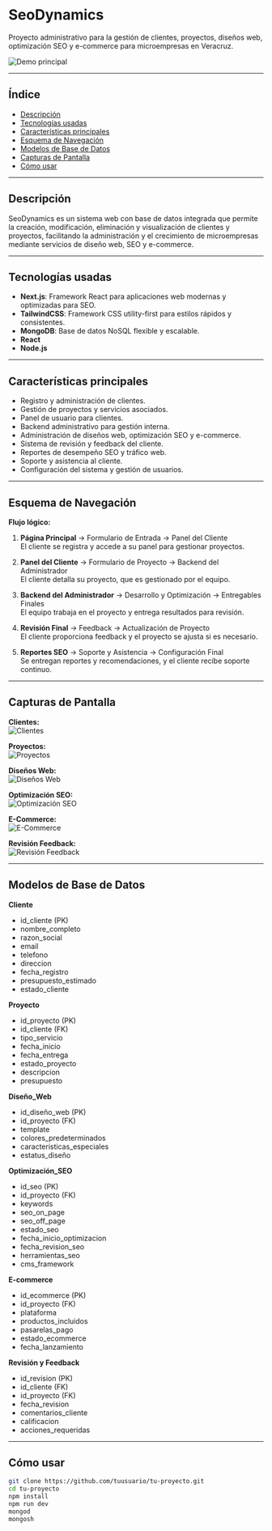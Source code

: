 # SeoDynamics

Proyecto administrativo para la gestión de clientes, proyectos, diseños web, optimización SEO y e-commerce para microempresas en Veracruz.

![Demo principal](./SeoDynamicsPics/1.png)

---

## Índice

- [Descripción](#descripción)
- [Tecnologías usadas](#tecnologías-usadas)
- [Características principales](#características-principales)
- [Esquema de Navegación](#esquema-de-navegación)
- [Modelos de Base de Datos](#modelos-de-base-de-datos)
- [Capturas de Pantalla](#capturas-de-pantalla)
- [Cómo usar](#cómo-usar)

---

## Descripción

SeoDynamics es un sistema web con base de datos integrada que permite la creación, modificación, eliminación y visualización de clientes y proyectos, facilitando la administración y el crecimiento de microempresas mediante servicios de diseño web, SEO y e-commerce.

---

## Tecnologías usadas

- **Next.js**: Framework React para aplicaciones web modernas y optimizadas para SEO.
- **TailwindCSS**: Framework CSS utility-first para estilos rápidos y consistentes.
- **MongoDB**: Base de datos NoSQL flexible y escalable.
- **React**
- **Node.js**

---

## Características principales

- Registro y administración de clientes.
- Gestión de proyectos y servicios asociados.
- Panel de usuario para clientes.
- Backend administrativo para gestión interna.
- Administración de diseños web, optimización SEO y e-commerce.
- Sistema de revisión y feedback del cliente.
- Reportes de desempeño SEO y tráfico web.
- Soporte y asistencia al cliente.
- Configuración del sistema y gestión de usuarios.

---

## Esquema de Navegación

**Flujo lógico:**

1. **Página Principal** → Formulario de Entrada → Panel del Cliente  
   El cliente se registra y accede a su panel para gestionar proyectos.

2. **Panel del Cliente** → Formulario de Proyecto → Backend del Administrador  
   El cliente detalla su proyecto, que es gestionado por el equipo.

3. **Backend del Administrador** → Desarrollo y Optimización → Entregables Finales  
   El equipo trabaja en el proyecto y entrega resultados para revisión.

4. **Revisión Final** → Feedback → Actualización de Proyecto  
   El cliente proporciona feedback y el proyecto se ajusta si es necesario.

5. **Reportes SEO** → Soporte y Asistencia → Configuración Final  
   Se entregan reportes y recomendaciones, y el cliente recibe soporte continuo.

---

## Capturas de Pantalla

**Clientes:**  
![Clientes](./SeoDynamicsPics/2.png)

**Proyectos:**  
![Proyectos](./SeoDynamicsPics/3.png)

**Diseños Web:**  
![Diseños Web](./SeoDynamicsPics/4.png)

**Optimización SEO:**  
![Optimización SEO](./SeoDynamicsPics/5.png)

**E-Commerce:**  
![E-Commerce](./SeoDynamicsPics/6.png)

**Revisión Feedback:**  
![Revisión Feedback](./SeoDynamicsPics/7.png)

---

## Modelos de Base de Datos

**Cliente**
- id_cliente (PK)
- nombre_completo
- razon_social
- email
- telefono
- direccion
- fecha_registro
- presupuesto_estimado
- estado_cliente

**Proyecto**
- id_proyecto (PK)
- id_cliente (FK)
- tipo_servicio
- fecha_inicio
- fecha_entrega
- estado_proyecto
- descripcion
- presupuesto

**Diseño_Web**
- id_diseño_web (PK)
- id_proyecto (FK)
- template
- colores_predeterminados
- caracteristicas_especiales
- estatus_diseño

**Optimización_SEO**
- id_seo (PK)
- id_proyecto (FK)
- keywords
- seo_on_page
- seo_off_page
- estado_seo
- fecha_inicio_optimizacion
- fecha_revision_seo
- herramientas_seo
- cms_framework

**E-commerce**
- id_ecommerce (PK)
- id_proyecto (FK)
- plataforma
- productos_incluidos
- pasarelas_pago
- estado_ecommerce
- fecha_lanzamiento

**Revisión y Feedback**
- id_revision (PK)
- id_cliente (FK)
- id_proyecto (FK)
- fecha_revision
- comentarios_cliente
- calificacion
- acciones_requeridas

---

## Cómo usar

```bash
git clone https://github.com/tuusuario/tu-proyecto.git
cd tu-proyecto
npm install
npm run dev
mongod
mongosh
```